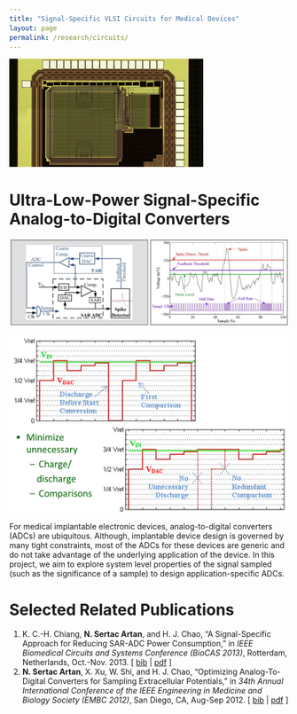 ```yaml
--- 
title: "Signal-Specific VLSI Circuits for Medical Devices"
layout: page 
permalink: /research/circuits/ 
---
```


![](/assets/images/circuits-top.png)

# Ultra-Low-Power Signal-Specific Analog-to-Digital Converters

![](/assets/images/thresholding-ADC.jpg)

![](/assets/images/tracking-ADC.png)  
  
For medical implantable electronic devices, analog-to-digital converters (ADCs) are ubiquitous. Although, implantable device design is governed by many tight constraints, most of the ADCs for these devices are generic and do not take advantage of the underlying application of the device. In this project, we aim to explore system level properties of the signal sampled (such as the significance of a sample) to design application-specific ADCs.  

# Selected Related Publications

1.  K. C.-H. Chiang, **N. Sertac Artan**, and H. J. Chao, “A Signal-Specific Approach for Reducing SAR-ADC Power Consumption,” in _IEEE Biomedical Circuits and Systems Conference (BioCAS 2013)_, Rotterdam, Netherlands, Oct.-Nov. 2013. \[ [bib](sertac_bib.html#CAC13) \| [pdf](pubs/ChiangEtAl-TrackingADC-BioCAS2013.pdf) \]
2.  **N. Sertac Artan**, X. Xu, W. Shi, and H. J. Chao, “Optimizing Analog-To-Digital Converters for Sampling Extracellular Potentials,” in _34th Annual International Conference of the IEEE Engineering in Medicine and Biology Society (EMBC 2012)_, San Diego, CA, Aug-Sep 2012. \[ [bib](sertac_bib.html#AXSC12) \| [pdf](pubs/ArtanEtAlThresholdADC_EMBC2012.pdf) \]

